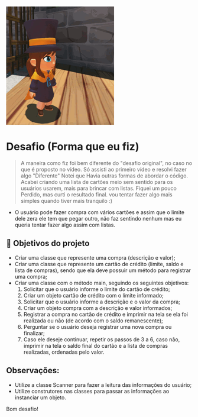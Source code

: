 ![Thumb para usar](https://github.com/RafaelRChar/JavaAlura_DesafioFICOUUMABAGUNCA/blob/main/Thumb%20para%20usar%20(Melhorzinha).gif)
# Desafio (Forma que eu fiz)
> A maneira como fiz foi bem diferente do "desafio original", no caso no que é proposto no vídeo. Só assisti ao primeiro
> vídeo e resolvi fazer algo "Diferente" Notei que Havia outras formas de abordar o código. Acabei criando uma lista de cartões meio sem sentido para os usuários
> usarem, mais para brincar com listas. Fiquei um pouco Perdido, mas curti o resultado final. vou tentar fazer algo mais simples quando tiver mais tranquilo :)

* O usuário pode fazer compra com vários cartões e assim que o limite dele zera ele tem que pegar outro, não faz sentindo nenhum mas eu queria tentar fazer algo assim com listas.

## 🔨 Objetivos do projeto

- Criar uma classe que represente uma compra (descrição e valor);
- Criar uma classe que represente um cartão de crédito (limite, saldo e lista de compras), sendo que ela deve possuir um método para registrar uma compra;
- Criar uma classe com o método main, seguindo os seguintes objetivos:
  1. Solicitar que o usuário informe o limite do cartão de crédito;
  2. Criar um objeto cartão de crédito com o limite informado;
  3. Solicitar que o usuário informe a descrição e o valor da compra;
  4. Criar um objeto compra com a descrição e valor informados;
  5. Registrar a compra no cartão de crédito e imprimir na tela se ela foi realizada ou não (de acordo com o saldo remanescente);
  6. Perguntar se o usuário deseja registrar uma nova compra ou finalizar;
  7. Caso ele deseje continuar, repetir os passos de 3 a 6, caso não, imprimir na tela o saldo final do cartão e a lista de compras realizadas, ordenadas pelo valor.

## Observações:
- Utilize a classe Scanner para fazer a leitura das informações do usuário;
- Utilize construtores nas classes para passar as informações ao instanciar um objeto.

Bom desafio!
